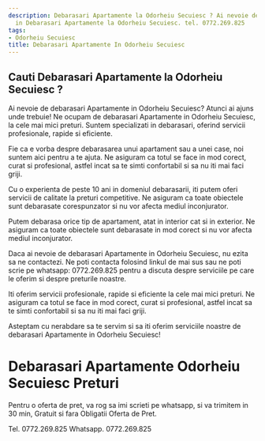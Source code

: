 ```yaml
---
description: Debarasari Apartamente la Odorheiu Secuiesc ? Ai nevoie de un profesionist
  in Debarasari Apartamente la Odorheiu Secuiesc. tel. 0772.269.825
tags:
- Odorheiu Secuiesc
title: Debarasari Apartamente In Odorheiu Secuiesc
---
```



## Cauti Debarasari Apartamente la Odorheiu Secuiesc ?

Ai nevoie de debarasari Apartamente in Odorheiu Secuiesc? Atunci ai ajuns unde trebuie! Ne ocupam de debarasari Apartamente in Odorheiu Secuiesc, la cele mai mici preturi. Suntem specializati in debarasari, oferind servicii profesionale, rapide si eficiente.

Fie ca e vorba despre debarasarea unui apartament sau a unei case, noi suntem aici pentru a te ajuta. Ne asiguram ca totul se face in mod corect, curat si profesional, astfel incat sa te simti confortabil si sa nu iti mai faci griji.

Cu o experienta de peste 10 ani in domeniul debarasarii, iti putem oferi servicii de calitate la preturi competitive. Ne asiguram ca toate obiectele sunt debarasate corespunzator si nu vor afecta mediul inconjurator.

Putem debarasa orice tip de apartament, atat in interior cat si in exterior. Ne asiguram ca toate obiectele sunt debarasate in mod corect si nu vor afecta mediul inconjurator.

Daca ai nevoie de debarasari Apartamente in Odorheiu Secuiesc, nu ezita sa ne contactezi. Ne poti contacta folosind linkul de mai sus sau ne poti scrie pe whatsapp: 0772.269.825 pentru a discuta despre serviciile pe care le oferim si despre preturile noastre.

Iti oferim servicii profesionale, rapide si eficiente la cele mai mici preturi. Ne asiguram ca totul se face in mod corect, curat si profesional, astfel incat sa te simti confortabil si sa nu iti mai faci griji.

Asteptam cu nerabdare sa te servim si sa iti oferim serviciile noastre de debarasari Apartamente in Odorheiu Secuiesc!

# Debarasari Apartamente Odorheiu Secuiesc Preturi
Pentru o oferta de pret, va rog sa imi scrieti pe whatsapp, si va trimitem in 30 min, Gratuit si fara Obligatii Oferta de Pret.

Tel. 0772.269.825
Whatsapp. 0772.269.825